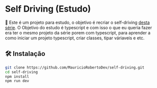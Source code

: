 # Self Driving (Estudo)

📜 Este é um projeto para estudo, o objetivo é recriar o self-driving [desta série](https://www.youtube.com/watch?v=NkI9ia2cLhc&list=PLB0Tybl0UNfYoJE7ZwsBQoDIG4YN9ptyY).
O Objetivo do estudo é typescript e com isso o que eu queria fazer era ter o mesmo projeto da série porem com typescript, para aprender a como iniciar um projeto typescript, criar classes, tipar váriaveis e etc.




## 🛠 Instalação

```sh
git clone https://github.com/MauricioRobertoDev/self-driving.git
cd self-driving
npm install
npm run dev
```
